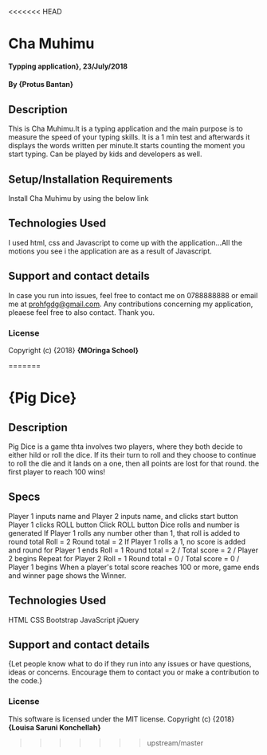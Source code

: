 <<<<<<< HEAD
# Cha Muhimu
#### Typping application}, 23/July/2018
#### By **{Protus Bantan}**
## Description
This is Cha Muhimu.It is a typing application and the main purpose is to measure the speed of your typing skills. It is a 1 min test and afterwards it displays the words written per minute.It starts counting the moment you start typing. Can be played by kids and developers as well. 
## Setup/Installation Requirements

Install Cha Muhimu by using the below link
## Technologies Used
I used html, css and Javascript to come up with the application...All the motions you see i the application are as a result of Javascript.
## Support and contact details
In case you run into issues, feel free to contact me on 0788888888 or email me at prohfgdg@gmail.com. Any contributions concerning my application, pleaese feel free to also contact. Thank you.
### License

Copyright (c) {2018} **{MOringa School}**
  
=======
# {Pig Dice}
## Description
Pig Dice is a game thta involves two players, where they both decide to either hild or roll the dice. If its their turn to roll and they choose to continue to roll the die and it lands on a one, then all points are lost for that round. the first player to reach 100 wins!
## Specs
Player 1 inputs name and Player 2 inputs name, and clicks start button	
Player 1 clicks ROLL button	Click ROLL button	Dice rolls and number is generated
If Player 1 rolls any number other than 1, that roll is added to round total	Roll = 2	Round total = 2
If Player 1 rolls a 1, no score is added and round for Player 1 ends	Roll = 1	Round total = 2 / Total score = 2 / Player 2 begins
Repeat for Player 2	Roll = 1	Round total = 0 / Total score = 0 / Player 1 begins
When a player's total score reaches 100 or more, game ends and winner page shows the Winner.

## Technologies Used
HTML
CSS
Bootstrap
JavaScript
jQuery
## Support and contact details
{Let people know what to do if they run into any issues or have questions, ideas or concerns.  Encourage them to contact you or make a contribution to the code.}
### License
This software is licensed under the MIT license.
Copyright (c) {2018} **{Louisa Saruni Konchellah}**
>>>>>>> upstream/master
  